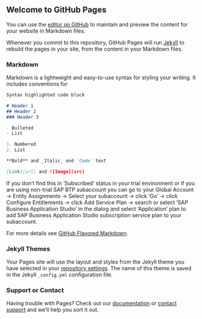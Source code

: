 ## Welcome to GitHub Pages

You can use the [editor on GitHub](https://github.com/iamashokkumar/demo/edit/gh-pages/index.md) to maintain and preview the content for your website in Markdown files.

Whenever you commit to this repository, GitHub Pages will run [Jekyll](https://jekyllrb.com/) to rebuild the pages in your site, from the content in your Markdown files.

### Markdown

Markdown is a lightweight and easy-to-use syntax for styling your writing. It includes conventions for

```markdown
Syntax highlighted code block

# Header 1
## Header 2
### Header 3

- Bulleted
- List

1. Numbered
2. List

**Bold** and _Italic_ and `Code` text

[Link](url) and ![Image](src)
```

 
If you don’t find this in ‘Subscribed’ status in your trial environment or if you are using non-trial SAP BTP subaccount you can go to your Global Account -> Entity Assignments -> Select your subaccount -> click ‘Go’ -> click Configure Entitlements -> click Add Service Plan -> search or select ‘SAP Business Application Studio’ in the dialog and select ‘Application’ plan to add SAP Business Application Studio subscription service plan to your subaccount.


For more details see [GitHub Flavored Markdown](https://guides.github.com/features/mastering-markdown/).

### Jekyll Themes

Your Pages site will use the layout and styles from the Jekyll theme you have selected in your [repository settings](https://github.com/iamashokkumar/demo/settings/pages). The name of this theme is saved in the Jekyll `_config.yml` configuration file.

### Support or Contact

Having trouble with Pages? Check out our [documentation](https://docs.github.com/categories/github-pages-basics/) or [contact support](https://support.github.com/contact) and we’ll help you sort it out.

